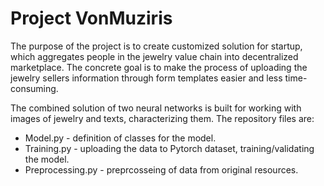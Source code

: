 # Project VonMuziris

The purpose of the project is to create customized solution for startup, which aggregates people in the jewelry value chain into decentralized marketplace. 
The concrete goal is to make the process of uploading the jewelry sellers information through form templates easier and less time-consuming. 

The combined solution of two neural networks is built for working with images of jewelry and texts, characterizing them. 
The repository files are:

- Model.py - definition of classes for the model.
- Training.py - uploading the data to Pytorch dataset, training/validating the model.
- Preprocessing.py - preprcosseing of data from original resources.
